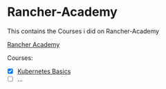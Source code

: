# Rancher-Academy
This contains the Courses i did on Rancher-Academy

[Rancher Academy](https://www.rancher.academy/) 

Courses:
- [X] [Kubernetes Basics](https://www.rancher.academy/courses/kubernetes-basics)
- [ ] ...